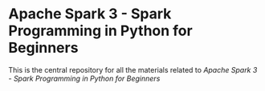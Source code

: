 # Apache Spark 3 - Spark Programming in Python for Beginners
This is the central repository for all the materials related to <em>Apache Spark 3 - Spark Programming in Python for Beginners</em> <br>